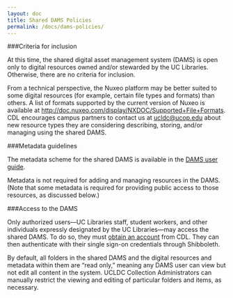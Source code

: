 ```yaml
---
layout: doc
title: Shared DAMS Policies
permalink: /docs/dams-policies/
---
```


###Criteria for inclusion

At this time, the shared digital asset management system (DAMS) is open only to digital resources owned and/or stewarded by the UC Libraries. Otherwise, there are no criteria for inclusion.

From a technical perspective, the Nuxeo platform may be better suited to some digital resources (for example, certain file types and formats) than others. A list of formats supported by the current version of Nuxeo is available at http://doc.nuxeo.com/display/NXDOC/Supported+File+Formats. CDL encourages campus partners to contact us at ucldc@ucop.edu about new resource types they are considering describing, storing, and/or managing using the shared DAMS.

###Metadata guidelines

The metadata scheme for the shared DAMS is available in the [DAMS user guide](../dams/metadata-model/).

Metadata is not required for adding and managing resources in the DAMS. (Note that some metadata is required for providing public access to those resources, as discussed below.)

###Access to the DAMS

Only authorized users—UC Libraries staff, student workers, and other individuals expressly designated by the UC Libraries—may access the shared DAMS. To do so, they must [obtain an account](../create-account) from CDL. They can then authenticate with their single sign-on credentials through Shibboleth.

By default, all folders in the shared DAMS and the digital resources and metadata within them are “read only,” meaning any DAMS user can view but not edit all content in the system. UCLDC Collection Administrators can manually restrict the viewing and editing of particular folders and items, as necessary.
